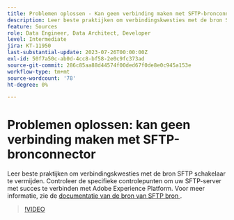 ```yaml
---
title: Problemen oplossen - Kan geen verbinding maken met SFTP-bronconnector
description: Leer beste praktijken om verbindingskwesties met de bron SFTP schakelaar te vermijden. Controleer de specifieke controlepunten om uw SFTP-server met succes te verbinden met Adobe Experience Platform.
feature: Sources
role: Data Engineer, Data Architect, Developer
level: Intermediate
jira: KT-11950
last-substantial-update: 2023-07-26T00:00:00Z
exl-id: 50f7a50c-ab0d-4cc8-bf58-2e0c9fc373ad
source-git-commit: 286c85aa88d44574f00ded67f0de8e0c945a153e
workflow-type: tm+mt
source-wordcount: '78'
ht-degree: 0%

---
```


# Problemen oplossen: kan geen verbinding maken met SFTP-bronconnector

Leer beste praktijken om verbindingskwesties met de bron SFTP schakelaar te vermijden. Controleer de specifieke controlepunten om uw SFTP-server met succes te verbinden met Adobe Experience Platform. Voor meer informatie, zie de [ documentatie van de bron van SFTP bron ](https://experienceleague.adobe.com/docs/experience-platform/sources/connectors/cloud-storage/sftp.html).

>[!VIDEO](https://video.tv.adobe.com/v/3416134?learn=on&enablevpops)
